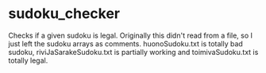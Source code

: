 # sudoku_checker
Checks if a given sudoku is legal. Originally this didn't read from a file, so I just left the sudoku arrays as comments.
huonoSudoku.txt is totally bad sudoku, riviJaSarakeSudoku.txt is partially working and toimivaSudoku.txt is totally legal. 
